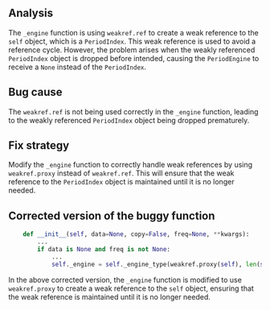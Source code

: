 ## Analysis
The `_engine` function is using `weakref.ref` to create a weak reference to the `self` object, which is a `PeriodIndex`. This weak reference is used to avoid a reference cycle. However, the problem arises when the weakly referenced `PeriodIndex` object is dropped before intended, causing the `PeriodEngine` to receive a `None` instead of the `PeriodIndex`.

## Bug cause
The `weakref.ref` is not being used correctly in the `_engine` function, leading to the weakly referenced `PeriodIndex` object being dropped prematurely.

## Fix strategy
Modify the `_engine` function to correctly handle weak references by using `weakref.proxy` instead of `weakref.ref`. This will ensure that the weak reference to the `PeriodIndex` object is maintained until it is no longer needed.

## Corrected version of the buggy function
```python
    def __init__(self, data=None, copy=False, freq=None, **kwargs):
        ...
        if data is None and freq is not None:
            ...
            self._engine = self._engine_type(weakref.proxy(self), len(self))
```

In the above corrected version, the `_engine` function is modified to use `weakref.proxy` to create a weak reference to the `self` object, ensuring that the weak reference is maintained until it is no longer needed.
